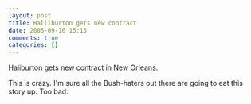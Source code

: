 ```yaml
---
layout: post
title: Halliburton gets new contract
date: 2005-09-16 15:13
comments: true
categories: []
---
```

<a href="http://www.theonion.com/content/node/40525">Haliburton gets new contract in New Orleans</a>.

This is crazy. I'm sure all the Bush-haters out there are going to eat this story up. Too bad.
